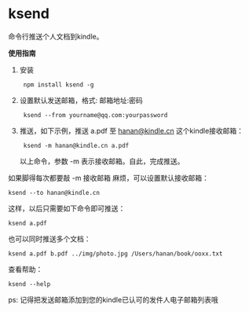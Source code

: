 ksend
=====

命令行推送个人文档到kindle。

**使用指南**

1. 安装

        npm install ksend -g

2. 设置默认发送邮箱，格式: 邮箱地址:密码

        ksend --from yourname@qq.com:yourpassword

3. 推送，如下示例，推送 a.pdf 至 hanan@kindle.cn 这个kindle接收邮箱：

        ksend -m hanan@kindle.cn a.pdf

    以上命令，参数 -m 表示接收邮箱。自此，完成推送。

如果脚得每次都要敲 -m 接收邮箱 麻烦，可以设置默认接收邮箱：

    ksend --to hanan@kindle.cn

这样，以后只需要如下命令即可推送：

    ksend a.pdf

也可以同时推送多个文档：

    ksend a.pdf b.pdf ../img/photo.jpg /Users/hanan/book/ooxx.txt

查看帮助：

    ksend --help
    
ps: 记得把发送邮箱添加到您的kindle已认可的发件人电子邮箱列表哦